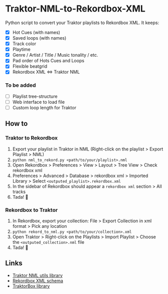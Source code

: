 # Traktor-NML-to-Rekordbox-XML

Python script to convert your Traktor playlists to Rekordbox XML. It keeps:

- [x] Hot Cues (with names)
- [x] Saved loops (with names)
- [x] Track color
- [x] Playtime
- [x] Genre / Artist / Title / Music tonality / etc.
- [x] Pad order of Hots Cues and Loops
- [x] Flexible beatgrid
- [x] Rekordbox XML <=> Traktor NML

### To be added

- [ ] Playlist tree-structure
- [ ] Web interface to load file
- [ ] Custom loop length for Traktor

## How to

### Traktor to Rekordbox
1. Export your playlist in Traktor in NML (Right-click on the playlist > Export Playlist > NML)
2. `python nml_to_rekord.py <path/to/your/playlist>.nml`
3. Open Rekordbox > Preferences > View > Layout > Tree View > Check rekordbox xml
4. Preferences > Advanced > Database > rekordbox xml > Imported Library > Select `<outputed_playlist>.rekordbox.xml`
5. In the sidebar of Rekordbox should appear a `rekordbox xml` section > All tracks
6. Tada! 🎉

### Rekordbox to Traktor
1. In Rekordbox, export your collection: File > Export Collection in xml format > Pick any location
2. `python rekord_to_nml.py <path/to/your/collection>.xml`
3. Open Traktor > Right-click on the Playlists > Import Playlist > Choose the `<outputed_collection>.nml` file
4. Tada! 🥳

## Links
- [Traktor NML utils library](https://pypi.org/project/traktor-nml-utils/)
- [Rekordbox XML schema](https://cdn.rekordbox.com/files/20200410160904/xml_format_list.pdf)
- [TraktorBox library](https://github.com/nonodesbois42/TraktorBox/tree/main)
